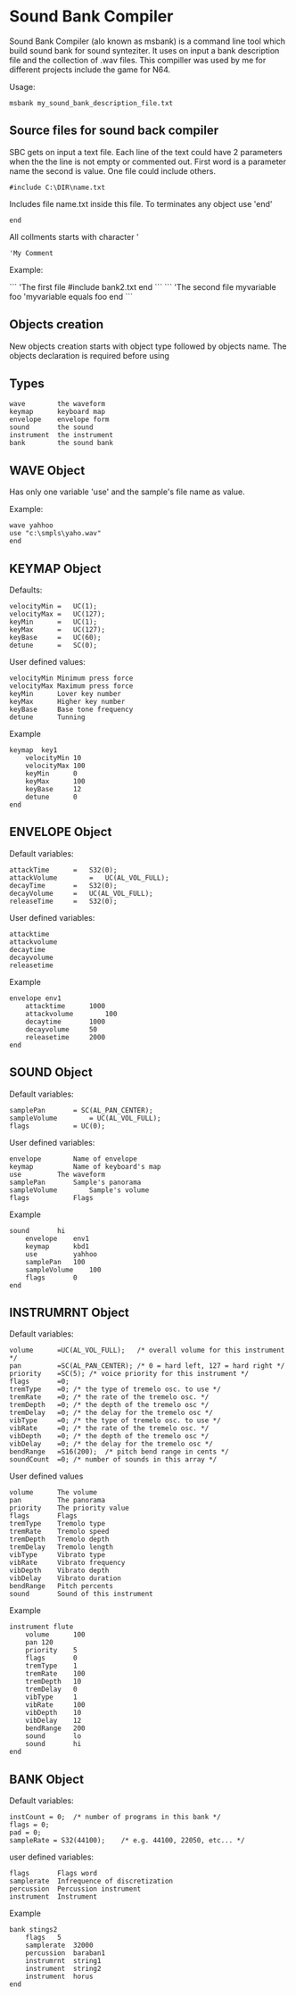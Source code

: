 # Sound Bank Compiler

Sound Bank Compiler (alo known as msbank) is a command line tool which build sound bank for sound synteziter. It uses on input a bank description file and the collection of .wav files. This compiller was used by me for different projects include the game for N64.

Usage:
```
msbank my_sound_bank_description_file.txt
```

## Source files for sound back compiler

SBC gets on input a text file. Each line of the text could have 2 parameters when the the line is not empty or commented out. First word is a parameter name the second is value.
One file could include others.
```
#include C:\DIR\name.txt
```
Includes file name.txt inside this file. To terminates any object use 'end'

```
end
```

All collments starts with character '
```
'My Comment
```

Example:

<file bank.txt>
```
'The first file
#include bank2.txt	
end	
```
	
<file bank2.txt>
```
'The second file
myvariable foo	'myvariable equals foo
end	
```

## Objects creation

New objects creation starts with object type followed by objects name. The objects declaration is required before using

## Types
```
wave		the waveform
keymap		keyboard map
envelope	envelope form
sound		the sound 
instrument	the instrument
bank		the sound bank
```
## WAVE Object

Has only one variable 'use' and the sample's file name as value.

Example:
```
wave yahhoo
use	"c:\smpls\yaho.wav"
end
```

## KEYMAP Object

Defaults:
```
velocityMin	=	UC(1);
velocityMax	=	UC(127);
keyMin		=	UC(1);
keyMax		=	UC(127);
keyBase		=	UC(60);
detune		=	SC(0);
```
User defined values:
```
velocityMin	Minimum press force
velocityMax	Maximum press force
keyMin		Lover key number
keyMax		Higher key number
keyBase		Base tone frequency
detune		Tunning
```
Example
```
keymap 	key1
	velocityMin	10
	velocityMax	100
	keyMin		0
	keyMax		100
	keyBase		12
	detune		0
end
```

## ENVELOPE Object

Default variables:
```
attackTime		=	S32(0);	
attackVolume		=	UC(AL_VOL_FULL);
decayTime		=	S32(0);
decayVolume		=	UC(AL_VOL_FULL); 
releaseTime		=	S32(0);
```
User defined variables:
```
attacktime
attackvolume
decaytime
decayvolume
releasetime
```
Example
```
envelope env1
	attacktime		1000
	attackvolume		100
	decaytime		1000
	decayvolume		50
	releasetime		2000
end
```

## SOUND Object

Default variables:
```
samplePan		= SC(AL_PAN_CENTER);
sampleVolume		= UC(AL_VOL_FULL);
flags			= UC(0);
```
User defined variables:
```
envelope		Name of envelope
keymap			Name of keyboard's map
use			The waveform
samplePan		Sample's panorama
sampleVolume		Sample's volume
flags			Flags
```
Example
```
sound 		hi
	envelope	env1
	keymap 		kbd1
	use			yahhoo
	samplePan	100
	sampleVolume	100
	flags		0
end
```

## INSTRUMRNT Object

Default variables:
```
volume		=UC(AL_VOL_FULL);	/* overall volume for this instrument */
pan			=SC(AL_PAN_CENTER); /* 0 = hard left, 127 = hard right */
priority	=SC(5);	/* voice priority for this instrument */
flags		=0;
tremType	=0;	/* the type of tremelo osc. to use */
tremRate	=0;	/* the rate of the tremelo osc. */
tremDepth	=0;	/* the depth of the tremelo osc */
tremDelay	=0;	/* the delay for the tremelo osc */
vibType		=0;	/* the type of tremelo osc. to use */
vibRate		=0;	/* the rate of the tremelo osc. */
vibDepth	=0;	/* the depth of the tremelo osc */
vibDelay	=0;	/* the delay for the tremelo osc */
bendRange	=S16(200);	/* pitch bend range in cents */
soundCount	=0;	/* number of sounds in this array */
```
User defined values
```
volume		The volume
pan			The panorama
priority	The priority value
flags		Flags
tremType	Tremolo type
tremRate	Tremolo speed
tremDepth	Tremolo depth
tremDelay	Tremolo length
vibType		Vibrato type
vibRate		Vibrato frequency
vibDepth	Vibrato depth
vibDelay	Vibrato duration
bendRange	Pitch percents
sound		Sound of this instrument
```
Example
```
instrument flute
	volume		100
	pan	120
	priority	5
	flags		0
	tremType	1
	tremRate	100
	tremDepth	10
	tremDelay	0
	vibType		1
	vibRate		100
	vibDepth	10
	vibDelay	12
	bendRange	200
	sound		lo
	sound		hi
end
```

## BANK Object

Default variables:
```
instCount = 0;	/* number of programs in this bank */
flags = 0;
pad = 0;
sampleRate = S32(44100);	/* e.g. 44100, 22050, etc... */
```
user defined variables:
```
flags		Flags word
samplerate	Infrequence of discretization
percussion	Percussion instrument
instrument	Instrument
```
Example
```
bank stings2
	flags	5
	samplerate	32000
	percussion	baraban1
	instrumrnt	string1
	instrument	string2
	instrument	horus
end
```
